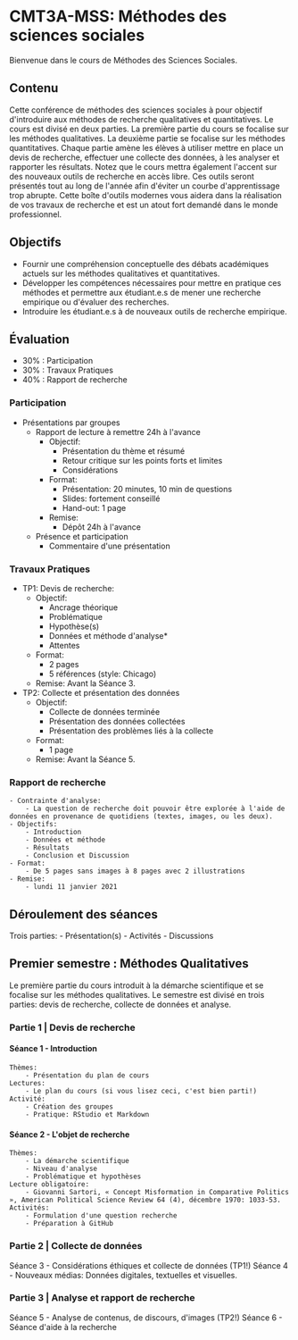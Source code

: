 # CMT3A-MSS: Méthodes des sciences sociales
Bienvenue dans le cours de Méthodes des Sciences Sociales.

## Contenu
Cette conférence de méthodes des sciences sociales à pour objectif d'introduire aux méthodes de recherche qualitatives et quantitatives. Le cours est divisé en deux parties. La première partie du cours se focalise sur les méthodes qualitatives. La deuxième partie se focalise sur les méthodes quantitatives. Chaque partie amène les élèves à utiliser mettre en place un devis de recherche, effectuer une collecte des données, à les analyser et rapporter les résultats. Notez que le cours mettra également l'accent sur des nouveaux outils de recherche en accès libre. Ces outils seront présentés tout au long de l'année afin d'éviter un courbe d'apprentissage trop abrupte. Cette boîte d'outils modernes vous aidera dans la réalisation de vos travaux de recherche et est un atout fort demandé dans le monde professionnel.

## Objectifs
- Fournir une compréhension conceptuelle des débats académiques actuels sur les méthodes qualitatives et quantitatives.
- Développer les compétences nécessaires pour mettre en pratique ces méthodes et permettre aux étudiant.e.s de mener une recherche empirique ou d'évaluer des recherches.
- Introduire les étudiant.e.s à de nouveaux outils de recherche empirique.

## Évaluation
- 30% : Participation
- 30% : Travaux Pratiques
- 40% : Rapport de recherche

### Participation
- Présentations par groupes
    - Rapport de lecture à remettre 24h à l'avance
        - Objectif:
            - Présentation du thème et résumé
            - Retour critique sur les points forts et limites
            - Considérations
        - Format:
            - Présentation: 20 minutes, 10 min de questions
            - Slides: fortement conseillé
            - Hand-out: 1 page
        - Remise:
            - Dépôt 24h à l'avance
    - Présence et participation
        - Commentaire d'une présentation

### Travaux Pratiques
- TP1: Devis de recherche:
    - Objectif:
        - Ancrage théorique
        - Problématique
        - Hypothèse(s)
        - Données et méthode d'analyse*
        - Attentes
    - Format:
        - 2 pages
        - 5 références (style: Chicago)
    - Remise: Avant la Séance 3.
- TP2: Collecte et présentation des données
    - Objectif:
        - Collecte de données terminée
        - Présentation des données collectées
        - Présentation des problèmes liés à la collecte
    - Format:
        - 1 page
    - Remise: Avant la Séance 5.

### Rapport de recherche
    - Contrainte d'analyse:
        - La question de recherche doit pouvoir être explorée à l'aide de données en provenance de quotidiens (textes, images, ou les deux).
    - Objectifs:
        - Introduction
        - Données et méthode
        - Résultats
        - Conclusion et Discussion
    - Format:
        - De 5 pages sans images à 8 pages avec 2 illustrations
    - Remise:
        - lundi 11 janvier 2021

## Déroulement des séances
Trois parties:
    - Présentation(s)
    - Activités
    - Discussions

## Premier semestre : Méthodes Qualitatives
Le première partie du cours introduit à la démarche scientifique et se focalise sur les méthodes qualitatives. Le semestre est divisé en trois parties: devis de recherche, collecte de données et analyse.

### Partie 1 | Devis de recherche
#### Séance 1 - Introduction
    Thèmes:
        - Présentation du plan de cours
    Lectures:
        - Le plan du cours (si vous lisez ceci, c'est bien parti!)
    Activité:
        - Création des groupes
        - Pratique: RStudio et Markdown

#### Séance 2 - L'objet de recherche
    Thèmes:
        - La démarche scientifique
        - Niveau d'analyse
        - Problématique et hypothèses
    Lecture obligatoire:
        - Giovanni Sartori, « Concept Misformation in Comparative Politics », American Political Science Review 64 (4), décembre 1970: 1033-53.
    Activités:
        - Formulation d'une question recherche
        - Préparation à GitHub

### Partie 2 | Collecte de données
Séance 3 - Considérations éthiques et collecte de données (TP1!)
Séance 4 - Nouveaux médias: Données digitales, textuelles et visuelles.

### Partie 3 | Analyse et rapport de recherche
Séance 5 - Analyse de contenus, de discours, d'images (TP2!)
Séance 6 - Séance d'aide à la recherche

